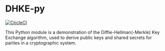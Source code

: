 # DHKE-py

[![CircleCI](https://img.shields.io/circleci/project/github/aburgd/DHKE-py.svg?style=flat-square)](https://circleci.com/gh/aburgd/DHKE-py)

This Python module is a demonstration of the Diffie-Hellman(-Merkle) Key Exchange algorithm, used to derive public keys and shared secrets for parties in a cryptographic system.
